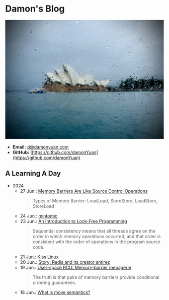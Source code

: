 # Damon's Blog

![@ Opera House in the Rain 240208](.gitbook/assets/opera-house.jpg "@ Opera House in the Rain 240208")

- **Email:** [d@damonyuan.com](mailto:d@damonyuan.com)
- **GitHub:** [https://github.com/damonYuan](https://github.com/damonYuan)

## A Learning A Day

- 2024
  - 27 Jun.: [Memory Barriers Are Like Source Control Operations](https://preshing.com/20120710/memory-barriers-are-like-source-control-operations/)
    > Types of Memory Barrier: LoadLoad, StoreStore, LoadStore, StoreLoad
  - 24 Jun.: [mintomic](http://mintomic.github.io/lock-free/memory-fences/)
  - 23 Jun.: [An Introduction to Lock-Free Programming](https://preshing.com/20120612/an-introduction-to-lock-free-programming/)
    > Sequential consistency means that all threads agree on the order in which memory operations occurred, and that order is consistent with the order of operations in the program source code. 
  - 21 Jun.: [Kiss Linux](https://kisslinux.github.io/)
  - 20 Jun.: [Story: Redis and its creator antirez](https://blog.brachiosoft.com/en/posts/redis/)
  - 19 Jun.: [User-space RCU: Memory-barrier menagerie](https://lwn.net/Articles/573436/#Quick%20Quiz%202)
    > The truth is that pairs of memory barriers provide conditional ordering guarantees.
  - 18 Jun.: [What is move semantics?](https://stackoverflow.com/questions/3106110/what-is-move-semantics)
